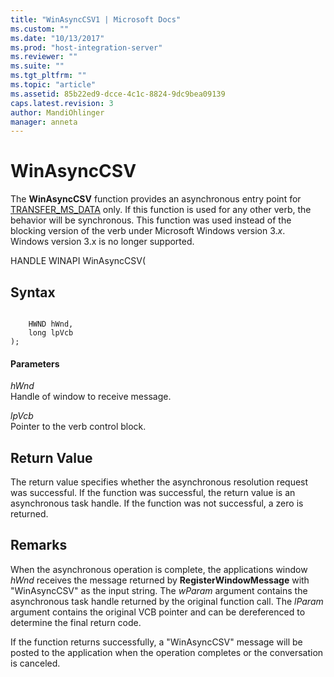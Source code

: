 ```yaml
---
title: "WinAsyncCSV1 | Microsoft Docs"
ms.custom: ""
ms.date: "10/13/2017"
ms.prod: "host-integration-server"
ms.reviewer: ""
ms.suite: ""
ms.tgt_pltfrm: ""
ms.topic: "article"
ms.assetid: 85b22ed9-dcce-4c1c-8824-9dc9bea09139
caps.latest.revision: 3
author: MandiOhlinger
manager: anneta
---
```

# WinAsyncCSV
The **WinAsyncCSV** function provides an asynchronous entry point for [TRANSFER_MS_DATA](../core/transfer-ms-data.md) only. If this function is used for any other verb, the behavior will be synchronous. This function was used instead of the blocking version of the verb under Microsoft Windows version 3.*x*. Windows version 3.x is no longer supported.  
  
 HANDLE WINAPI WinAsyncCSV(  
  
## Syntax  
  
```  
  
    HWND hWnd,  
    long lpVcb  
);  
```  
  
#### Parameters  
 *hWnd*  
 Handle of window to receive message.  
  
 *lpVcb*  
 Pointer to the verb control block.  
  
## Return Value  
 The return value specifies whether the asynchronous resolution request was successful. If the function was successful, the return value is an asynchronous task handle. If the function was not successful, a zero is returned.  
  
## Remarks  
 When the asynchronous operation is complete, the applications window *hWnd* receives the message returned by **RegisterWindowMessage** with "WinAsyncCSV" as the input string. The *wParam* argument contains the asynchronous task handle returned by the original function call. The *lParam* argument contains the original VCB pointer and can be dereferenced to determine the final return code.  
  
 If the function returns successfully, a "WinAsyncCSV" message will be posted to the application when the operation completes or the conversation is canceled.